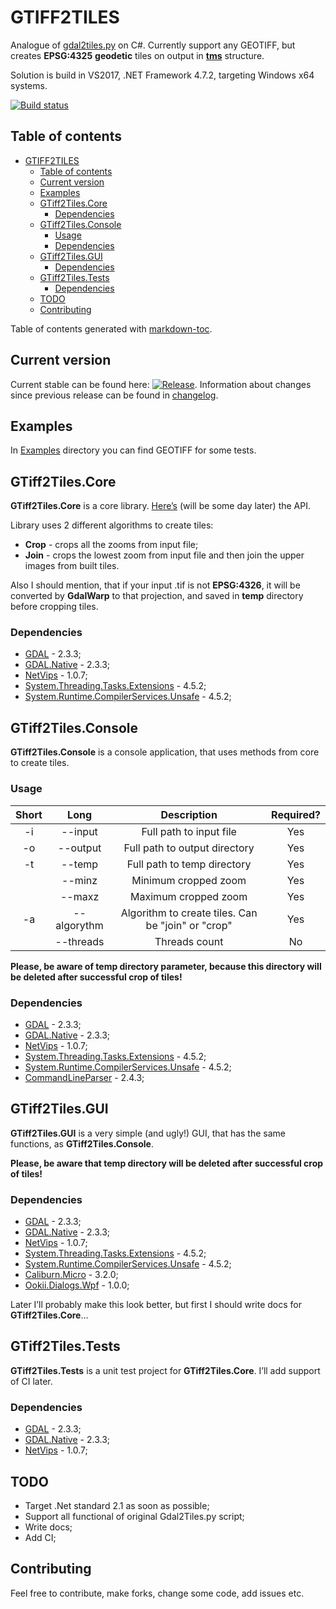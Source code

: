 # GTIFF2TILES

Analogue of [gdal2tiles.py](https://github.com/OSGeo/gdal/blob/master/gdal/swig/python/scripts/gdal2tiles.py) on C#. Currently support any GEOTIFF, but creates **EPSG:4325** **geodetic** tiles on output in [**tms**](https://wiki.osgeo.org/wiki/Tile_Map_Service_Specification) structure.

Solution is build in VS2017, .NET Framework 4.7.2, targeting Windows x64 systems.

[![Build status](https://ci.appveyor.com/api/projects/status/wp5bbi08sgd4i9bh?svg=true)](https://ci.appveyor.com/project/Gigas002/gtiff2tiles)

## Table of contents

- [GTIFF2TILES](#gtiff2tiles)
  * [Table of contents](#table-of-contents)
  * [Current version](#current-version)
  * [Examples](#examples)
  * [GTiff2Tiles.Core](#gtiff2tilescore)
    + [Dependencies](#dependencies)
  * [GTiff2Tiles.Console](#gtiff2tilesconsole)
    + [Usage](#usage)
    + [Dependencies](#dependencies-1)
  * [GTiff2Tiles.GUI](#gtiff2tilesgui)
    + [Dependencies](#dependencies-2)
  * [GTiff2Tiles.Tests](#gtiff2tilestests)
    + [Dependencies](#dependencies-3)
  * [TODO](#todo)
  * [Contributing](#contributing)

Table of contents generated with [markdown-toc](http://ecotrust-canada.github.io/markdown-toc/ ).

## Current version

Current stable can be found here: [![Release](https://img.shields.io/github/release/Gigas002/GTiff2Tiles.svg)](https://github.com/Gigas002/GTiff2Tiles/releases/latest). Information about changes since previous release can be found in [changelog](https://github.com/Gigas002/GTiff2Tiles/blob/master/CHANGELOG.md).

## Examples

In [Examples](https://github.com/Gigas002/GTiff2Tiles/tree/master/Examples/Input) directory you can find GEOTIFF for some tests.

## GTiff2Tiles.Core 

**GTiff2Tiles.Core** is a core library. [Here’s]() (will be some day later) the API. 

Library uses 2 different algorithms to create tiles:

- **Crop** - crops all the zooms from input file;
- **Join** - crops the lowest zoom from input file and then join the upper images from built tiles.

Also I should mention, that if your input .tif is not **EPSG:4326**, it will be converted by **GdalWarp** to that projection, and saved in **temp** directory before cropping tiles.

### Dependencies

- [GDAL](https://www.nuget.org/packages/GDAL/) - 2.3.3;
- [GDAL.Native](https://www.nuget.org/packages/GDAL.Native/) - 2.3.3;
- [NetVips](https://www.nuget.org/packages/NetVips/) - 1.0.7;
- [System.Threading.Tasks.Extensions](https://www.nuget.org/packages/System.Threading.Tasks.Extensions/) - 4.5.2;
- [System.Runtime.CompilerServices.Unsafe](https://www.nuget.org/packages/System.Runtime.CompilerServices.Unsafe/) - 4.5.2;

## GTiff2Tiles.Console

**GTiff2Tiles.Console** is a console application, that uses methods from core to create tiles. 

### Usage

| Short |    Long     |                      Description                       | Required? |
| :---: | :---------: | :----------------------------------------------------: | :-------: |
|  -i   |   --input   |                Full path to input file                 |    Yes    |
|  -o   |  --output   |             Full path to output directory              |    Yes    |
|  -t   |   --temp    |              Full path to temp directory               |    Yes    |
|       |   --minz    |                  Minimum cropped zoom                  |    Yes    |
|       |   --maxz    |                  Maximum cropped zoom                  |    Yes    |
|  -a   | --algorythm | Algorithm to create tiles. Can be \"join\" or \"crop\" |    Yes    |
|       |  --threads  |                     Threads count                      |    No     |

**Please, be aware of temp directory parameter, because this directory will be deleted after successful crop of tiles!**


### Dependencies

- [GDAL](https://www.nuget.org/packages/GDAL/) - 2.3.3;
- [GDAL.Native](https://www.nuget.org/packages/GDAL.Native/) - 2.3.3;
- [NetVips](https://www.nuget.org/packages/NetVips/) - 1.0.7;
- [System.Threading.Tasks.Extensions](https://www.nuget.org/packages/System.Threading.Tasks.Extensions/) - 4.5.2;
- [System.Runtime.CompilerServices.Unsafe](https://www.nuget.org/packages/System.Runtime.CompilerServices.Unsafe/) - 4.5.2;
- [CommandLineParser](https://www.nuget.org/packages/CommandLineParser/) - 2.4.3;

## GTiff2Tiles.GUI

**GTiff2Tiles.GUI** is a very simple (and ugly!) GUI, that has the same functions, as **GTiff2Tiles.Console**.

**Please, be aware that temp directory will be deleted after successful crop of tiles!**

### Dependencies

- [GDAL](https://www.nuget.org/packages/GDAL/) - 2.3.3;
- [GDAL.Native](https://www.nuget.org/packages/GDAL.Native/) - 2.3.3;
- [NetVips](https://www.nuget.org/packages/NetVips/) - 1.0.7;
- [System.Threading.Tasks.Extensions](https://www.nuget.org/packages/System.Threading.Tasks.Extensions/) - 4.5.2;
- [System.Runtime.CompilerServices.Unsafe](https://www.nuget.org/packages/System.Runtime.CompilerServices.Unsafe/) - 4.5.2;
- [Caliburn.Micro](https://www.nuget.org/packages/Caliburn.Micro) - 3.2.0;
- [Ookii.Dialogs.Wpf](https://www.nuget.org/packages/Ookii.Dialogs.Wpf/) - 1.0.0;

Later I’ll probably make this look better, but first I should write docs for **GTiff2Tiles.Core**…

## GTiff2Tiles.Tests

**GTiff2Tiles.Tests** is a unit test project for **GTiff2Tiles.Core**. I’ll add support of CI later.

### Dependencies

- [GDAL](https://www.nuget.org/packages/GDAL/) - 2.3.3;
- [GDAL.Native](https://www.nuget.org/packages/GDAL.Native/) - 2.3.3;
- [NetVips](https://www.nuget.org/packages/NetVips/) - 1.0.7;

## TODO

- Target .Net standard 2.1 as soon as possible;
- Support all functional of original Gdal2Tiles.py script;
- Write docs;
- Add CI;

## Contributing

Feel free to contribute, make forks, change some code, add issues etc.
